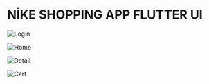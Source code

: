
# NİKE SHOPPING APP FLUTTER UI


![Login](https://r.resimlink.com/n3DEqZxzXHyW.png)


![Home](https://r.resimlink.com/RZtYLV64G.png)


![Detail](https://r.resimlink.com/YA2QeqK.png)


![Cart](https://r.resimlink.com/OwfvsFz.png)



